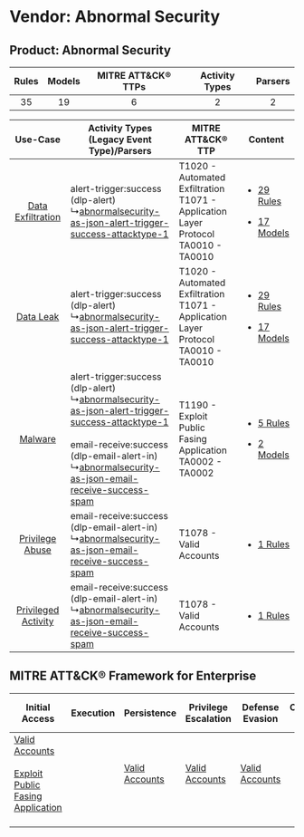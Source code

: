 Vendor: Abnormal Security
=========================
Product: Abnormal Security
--------------------------
| Rules | Models | MITRE ATT&CK® TTPs | Activity Types | Parsers |
|:-----:|:------:|:------------------:|:--------------:|:-------:|
|  35   |   19   |         6          |       2        |    2    |

|    Use-Case    | Activity Types (Legacy Event Type)/Parsers    | MITRE ATT&CK® TTP    | Content    |
|:----:| ---- | ---- | ---- |
|   [Data Exfiltration](../../../UseCases/uc_data_exfiltration.md)   |  alert-trigger:success (dlp-alert)<br> ↳[abnormalsecurity-as-json-alert-trigger-success-attacktype-1](Ps/pC_abnormalsecurityasjsonalerttriggersuccessattacktype1.md)<br>    | T1020 - Automated Exfiltration<br>T1071 - Application Layer Protocol<br>TA0010 - TA0010<br> | [<ul><li>29 Rules</li></ul><ul><li>17 Models</li></ul>](RM/r_m_abnormal_security_abnormal_security_Data_Exfiltration.md) |
|    [Data Leak](../../../UseCases/uc_data_leak.md)    |  alert-trigger:success (dlp-alert)<br> ↳[abnormalsecurity-as-json-alert-trigger-success-attacktype-1](Ps/pC_abnormalsecurityasjsonalerttriggersuccessattacktype1.md)<br>    | T1020 - Automated Exfiltration<br>T1071 - Application Layer Protocol<br>TA0010 - TA0010<br> | [<ul><li>29 Rules</li></ul><ul><li>17 Models</li></ul>](RM/r_m_abnormal_security_abnormal_security_Data_Leak.md)         |
|    [Malware](../../../UseCases/uc_malware.md)    |  alert-trigger:success (dlp-alert)<br> ↳[abnormalsecurity-as-json-alert-trigger-success-attacktype-1](Ps/pC_abnormalsecurityasjsonalerttriggersuccessattacktype1.md)<br><br> email-receive:success (dlp-email-alert-in)<br> ↳[abnormalsecurity-as-json-email-receive-success-spam](Ps/pC_abnormalsecurityasjsonemailreceivesuccessspam.md)<br> | T1190 - Exploit Public Fasing Application<br>TA0002 - TA0002<br>    | [<ul><li>5 Rules</li></ul><ul><li>2 Models</li></ul>](RM/r_m_abnormal_security_abnormal_security_Malware.md)    |
|     [Privilege Abuse](../../../UseCases/uc_privilege_abuse.md)     |  email-receive:success (dlp-email-alert-in)<br> ↳[abnormalsecurity-as-json-email-receive-success-spam](Ps/pC_abnormalsecurityasjsonemailreceivesuccessspam.md)<br>    | T1078 - Valid Accounts<br>    | [<ul><li>1 Rules</li></ul>](RM/r_m_abnormal_security_abnormal_security_Privilege_Abuse.md)    |
| [Privileged Activity](../../../UseCases/uc_privileged_activity.md) |  email-receive:success (dlp-email-alert-in)<br> ↳[abnormalsecurity-as-json-email-receive-success-spam](Ps/pC_abnormalsecurityasjsonemailreceivesuccessspam.md)<br>    | T1078 - Valid Accounts<br>    | [<ul><li>1 Rules</li></ul>](RM/r_m_abnormal_security_abnormal_security_Privileged_Activity.md)    |

MITRE ATT&CK® Framework for Enterprise
--------------------------------------
| Initial Access                                                                                                                                            | Execution | Persistence                                                         | Privilege Escalation                                                | Defense Evasion                                                     | Credential Access | Discovery | Lateral Movement | Collection | Command and Control                                                             | Exfiltration                                                                | Impact |
| --------------------------------------------------------------------------------------------------------------------------------------------------------- | --------- | ------------------------------------------------------------------- | ------------------------------------------------------------------- | ------------------------------------------------------------------- | ----------------- | --------- | ---------------- | ---------- | ------------------------------------------------------------------------------- | --------------------------------------------------------------------------- | ------ |
| [Valid Accounts](https://attack.mitre.org/techniques/T1078)<br><br>[Exploit Public Fasing Application](https://attack.mitre.org/techniques/T1190)<br><br> |           | [Valid Accounts](https://attack.mitre.org/techniques/T1078)<br><br> | [Valid Accounts](https://attack.mitre.org/techniques/T1078)<br><br> | [Valid Accounts](https://attack.mitre.org/techniques/T1078)<br><br> |                   |           |                  |            | [Application Layer Protocol](https://attack.mitre.org/techniques/T1071)<br><br> | [Automated Exfiltration](https://attack.mitre.org/techniques/T1020)<br><br> |        |